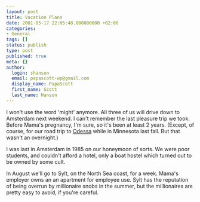 ```yaml
---
layout: post
title: Vacation Plans
date: 2001-05-17 22:05:48.000000000 +02:00
categories:
- General
tags: []
status: publish
type: post
published: true
meta: {}
author:
  login: shanson
  email: papascott-wp@gmail.com
  display_name: PapaScott
  first_name: Scott
  last_name: Hanson
---
```

<p>I won't use the word 'might' anymore. All three of us will drive down to Amsterdam next weekend. I can't remember the last pleasure trip we took. Before Mama's pregnancy, I'm sure, so it's been at least 2 years. (Except, of course, for our road trip to  <a href="http://shanson.edtthispage.com/2000/10/21">Odessa</a> while in Minnesota last fall. But that wasn't an overnight.)</p>
<p>I was last in Amsterdam in 1985 on our honeymoon of sorts. We were poor students, and couldn't afford a hotel, only a boat hostel which turned out to be owned by some cult. </p>
<p>In August we'll go to Sylt, on the North Sea coast, for a week. Mama's employer owns an an apartment for employee use. Sylt has the reputation of being overrun by millionaire snobs in the summer, but the millionaires are pretty easy to avoid, if you're careful.</p>
